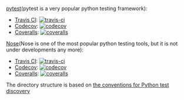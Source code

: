 [pytest](http://pytest.org)(pytest is a very popular python testing framework):
* [Travis CI](https://travis-ci.org): [![travis-ci](https://travis-ci.org/kepbod/pydev.svg?branch=master)](https://travis-ci.org/kepbod/pydev)
* [Codecov](https://codecov.io): [![codecov](https://codecov.io/gh/kepbod/pydev/branch/master/graph/badge.svg)](https://codecov.io/gh/kepbod/pydev/branch/master)
* [Coveralls](https://coveralls.io): [![coveralls](https://coveralls.io/repos/github/kepbod/pydev/badge.svg?branch=master)](https://coveralls.io/github/kepbod/pydev?branch=master)

[Nose](http://nose.readthedocs.io/en/latest/)(Nose is one of the most popular python testing tools, but it is not under developments any more):
* [Travis CI](https://travis-ci.org): [![travis-ci](https://travis-ci.org/kepbod/pydev.svg?branch=nose)](https://travis-ci.org/kepbod/pydev)
* [Codecov](https://codecov.io): [![codecov](https://codecov.io/gh/kepbod/pydev/branch/nose/graph/badge.svg)](https://codecov.io/gh/kepbod/pydev/branch/nose)
* [Coveralls](https://coveralls.io): [![coveralls](https://coveralls.io/repos/github/kepbod/pydev/badge.svg?branch=nose)](https://coveralls.io/github/kepbod/pydev?branch=nose)

The directory structure is based on [the conventions for Python test discovery](http://docs.pytest.org/en/latest/goodpractices.html#test-discovery)
